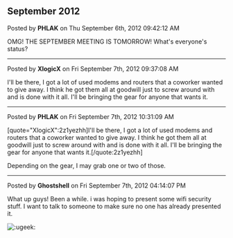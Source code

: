 ## September 2012
Posted by **PHLAK** on Thu September 6th, 2012 09:42:12 AM

OMG! THE SEPTEMBER MEETING IS TOMORROW!  What's everyone's status?

--------------------------------------------------------------------------------

Posted by **XlogicX** on Fri September 7th, 2012 09:37:08 AM

I'll be there, I got a lot of used modems and routers that a coworker wanted to give away. I think he got them all at goodwill just to screw around with and is done with it all. I'll be bringing the gear for anyone that wants it.

--------------------------------------------------------------------------------

Posted by **PHLAK** on Fri September 7th, 2012 10:31:09 AM

[quote="XlogicX":2z1yezhh]I'll be there, I got a lot of used modems and routers that a coworker wanted to give away. I think he got them all at goodwill just to screw around with and is done with it all. I'll be bringing the gear for anyone that wants it.[/quote:2z1yezhh]

Depending on the gear, I may grab one or two of those.

--------------------------------------------------------------------------------

Posted by **Ghostshell** on Fri September 7th, 2012 04:14:07 PM

What up guys! Been a while. i was hoping to present some wifi security stuff. I want to talk to someone to make sure no one has already presented it.

 <!-- s:ugeek: --><img src="{SMILIES_PATH}/icon_e_ugeek.gif" alt=":ugeek:" title="Uber Geek" /><!-- s:ugeek: -->

